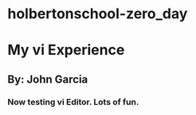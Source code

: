 # holbertonschool-zero_day
# My vi Experience
## By: John Garcia
### Now testing vi Editor. Lots of fun.
